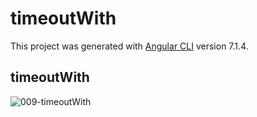# timeoutWith

This project was generated with [Angular CLI](https://github.com/angular/angular-cli) version 7.1.4.

## timeoutWith
![009-timeoutWith](https://user-images.githubusercontent.com/30646609/62550960-c0219480-b888-11e9-8f68-32b192ffab36.JPG)



